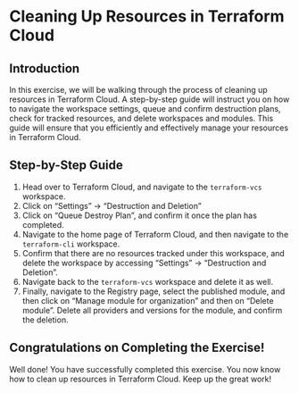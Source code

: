 # Cleaning Up Resources in Terraform Cloud

## Introduction

In this exercise, we will be walking through the process of cleaning up resources in Terraform Cloud. A step-by-step guide will instruct you on how to navigate the workspace settings, queue and confirm destruction plans, check for tracked resources, and delete workspaces and modules. This guide will ensure that you efficiently and effectively manage your resources in Terraform Cloud.

## Step-by-Step Guide

1. Head over to Terraform Cloud, and navigate to the `terraform-vcs` workspace.
2. Click on “Settings” → “Destruction and Deletion”
3. Click on “Queue Destroy Plan”, and confirm it once the plan has completed.
4. Navigate to the home page of Terraform Cloud, and then navigate to the `terraform-cli` workspace.
5. Confirm that there are no resources tracked under this workspace, and delete the workspace by accessing “Settings” → “Destruction and Deletion”.
6. Navigate back to the `terraform-vcs` workspace and delete it as well.
7. Finally, navigate to the Registry page, select the published module, and then click on “Manage module for organization” and then on “Delete module”. Delete all providers and versions for the module, and confirm the deletion.

## Congratulations on Completing the Exercise!

Well done! You have successfully completed this exercise. You now know how to clean up resources in Terraform Cloud. Keep up the great work!
